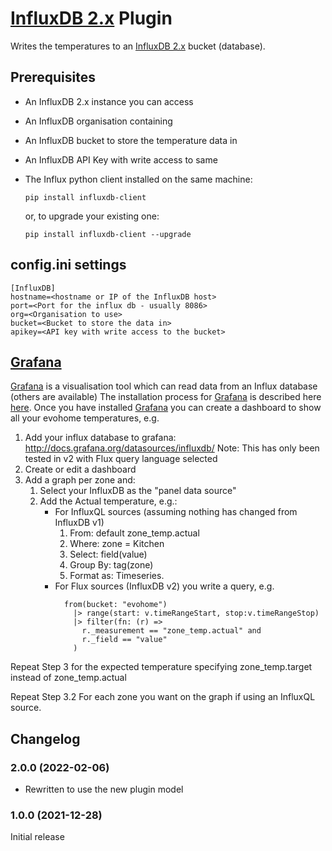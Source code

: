 # [InfluxDB 2.x](https://influxdata.com/time-series-platform/influxdb/) Plugin

Writes the temperatures to an [InfluxDB 2.x](https://www.influxdata.com) bucket (database).

## Prerequisites
* An InfluxDB 2.x instance you can access
* An InfluxDB organisation containing
* An InfluxDB bucket to store the temperature data in
* An InfluxDB API Key with write access to same
* The Influx python client installed on the same machine:

  `pip install influxdb-client`

  or, to upgrade your existing one:

  `pip install influxdb-client --upgrade`

## config.ini settings
```
[InfluxDB]
hostname=<hostname or IP of the InfluxDB host>
port=<Port for the influx db - usually 8086>
org=<Organisation to use>
bucket=<Bucket to store the data in>
apikey=<API key with write access to the bucket>
```

## [Grafana](https://grafana.net)
[Grafana](https://grafana.net) is a visualisation tool which can read data from an Influx database (others are available)
The installation process for [Grafana](https://grafana.net) is described here [here](http://docs.grafana.org/installation/).
Once you have installed [Grafana](https://grafana.net) you can create a dashboard to show all your evohome temperatures, e.g.

1. Add your influx database to grafana: http://docs.grafana.org/datasources/influxdb/
   Note: This has only been tested in v2 with Flux query language selected
2. Create or edit a dashboard
3. Add a graph per zone and:
    1. Select your InfluxDB as the "panel data source"
    2. Add the Actual temperature, e.g.:
        * For InfluxQL sources (assuming nothing has changed from InfluxDB v1)
          1. From: default zone_temp.actual
          2. Where: zone = Kitchen
          3. Select: field(value)
          4. Group By: tag(zone)
          5. Format as: Timeseries.
        * For Flux sources (InfluxDB v2) you write a query, e.g.
```
            from(bucket: "evohome")
              |> range(start: v.timeRangeStart, stop:v.timeRangeStop)
              |> filter(fn: (r) =>
                r._measurement == "zone_temp.actual" and
                r._field == "value"
              )
```

Repeat Step 3 for the expected temperature specifying zone_temp.target instead of zone_temp.actual

Repeat Step 3.2 For each zone you want on the graph if using an InfluxQL source.

## Changelog
### 2.0.0 (2022-02-06)
- Rewritten to use the new plugin model
### 1.0.0 (2021-12-28)
Initial release

